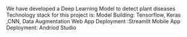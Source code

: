 We have developed a Deep Learning Model to detect plant diseases
Technology stack for this project is:
  Model Building: Tensorflow, Keras ,CNN, Data Augmentation
  Web App Deployment :Streamlit
  Mobile App Deployment: Andriod Studio
